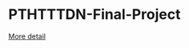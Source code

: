 # PTHTTTDN-Final-Project

[More detail]('https://1drv.ms/u/s!Am2BV7Zc5BRWgZEyo_M79BPG7oSb8A?e=bOyu0w')
